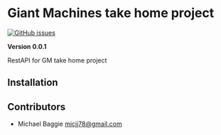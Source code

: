 # Giant Machines take home project
[![GitHub issues](https://img.shields.io/github/issues/mike2flee/takeHomeService)](https://github.com/mike2flee/takeHomeService/issues)

**Version 0.0.1**

RestAPI for GM take home project

## Installation







## Contributors

- Michael Baggie <micjj78@gmail.com>



